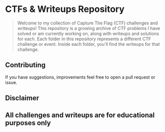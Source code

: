 # CTFs & Writeups Repository

> Welcome to my collection of Capture The Flag (CTF) challenges and writeups! This repository is a growing archive of CTF problems I have solved or am currently working on, along with writeups and solutions for each.
Each folder in this repository represents a different CTF challenge or event. Inside each folder, you'll find the writeups for that challenge.

## Contributing

If you have suggestions, improvements feel free to open a pull request or issue.

## Disclaimer

All challenges and writeups are for educational purposes only
---
